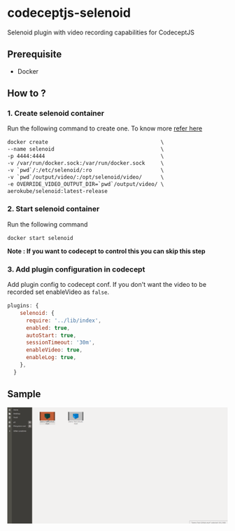 # codeceptjs-selenoid

Selenoid plugin with video recording capabilities for CodeceptJS

## Prerequisite

 - Docker

## How to ?

### 1. Create selenoid container
Run the following command to create one. To know more [refer here](https://aerokube.com/selenoid/latest/#_option_2_start_selenoid_container)
```
docker create                                    \
--name selenoid                                  \
-p 4444:4444                                     \
-v /var/run/docker.sock:/var/run/docker.sock     \
-v `pwd`/:/etc/selenoid/:ro                      \
-v `pwd`/output/video/:/opt/selenoid/video/      \
-e OVERRIDE_VIDEO_OUTPUT_DIR=`pwd`/output/video/ \
aerokube/selenoid:latest-release
```

### 2. Start selenoid container

Run the following command
```
docker start selenoid
```
**Note : If you want to codecept to control this you can skip this step**

### 3. Add plugin configuration in codecept

 Add plugin config to codecept conf. If you don't want the video to be recorded set enableVideo as `false`.
```js
plugins: {
    selenoid: {
      require: '../lib/index',
      enabled: true,
      autoStart: true,
      sessionTimeout: '30m',
      enableVideo: true,
      enableLog: true,
    },
  }
```

## Sample

![Sample ](example/sample_selenoid.gif)